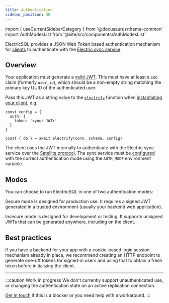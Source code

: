```yaml
---
title: Authentication
sidebar_position: 30
---
```


import { useCurrentSidebarCategory } from '@docusaurus/theme-common'
import AuthModesList from '@site/src/components/AuthModesList'

ElectricSQL provides a JSON Web Token based authentication mechanism for [clients](../data-access/client.md) to authenticate with the [Electric sync service](../installation/service.md).

## Overview

Your application must generate a [valid JWT](./token.md). This must have at least a `sub` claim (formerly `user_id`), which should be a non-empty string matching the primary key UUID of the authenticated user.

Pass this JWT as a string value to the [`electrify`](../../api/clients/typescript.md) function when [instantiating your client](../data-access/client.md), e.g.:

```tsx
const config = {
  auth: {
    token: '<your JWT>'
  }
}

const { db } = await electrify(conn, schema, config)
```

The client uses the JWT internally to authenticate with the Electric sync service over the [Satellite protocol](../../api/satellite.md). The sync service must be [configured](../../api/service.md) with the correct authentication mode using the `AUTH_MODE` environment variable.

## Modes

You can choose to run ElectricSQL in one of two authentication modes:

<AuthModesList />

Secure mode is designed for production use. It requires a signed JWT generated in a trusted environment (usually your backend web application).

Insecure mode is designed for development or testing. It supports unsigned JWTs that can be generated anywhere, including on the client.

## Best practices

If you have a backend for your app with a cookie-based login session mechanism already in place, we recommend creating an HTTP endpoint to generate one-off tokens for signed-in users and using that to obtain a fresh token before initializing the client.

<hr className="doc-divider" />

:::caution Work in progress
We don't currently support unauthenticated use, or changing the authentication state on an active replication connection.

[Get in touch](https://discord.electric-sql.com) if this is a blocker or you need help with a workaround.
:::
